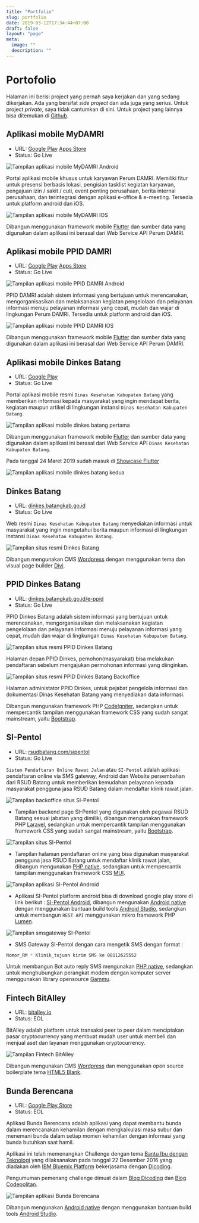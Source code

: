 ```yaml
---
title: "Portfolio"
slug: portfolio
date: 2019-03-12T17:34:44+07:00
draft: false
layout: "page"
meta:
  image: ""
  description: ""
---
```


# Portofolio

Halaman ini berisi project yang pernah saya kerjakan dan yang sedang dikerjakan.
Ada yang bersifat _side project_ dan ada juga yang serius. Untuk project _private_,
saya tidak cantumkan di sini. Untuk project yang lainnya bisa ditemukan di [Github](https://github.com/rifkyfu32).

## Aplikasi mobile MyDAMRI

- URL: [Google Play](https://play.google.com/store/apps/details?id=id.co.damri.presensi) [Apps Store](https://apps.apple.com/us/app/mydamri/id6443479164)
- Status: <span class="badge badge-success">Go Live</span>

![Tampilan aplikasi mobile MyDAMRI Android](/img/porto/mydamri.png)

Portal aplikasi mobile khusus untuk karyawan Perum DAMRI. Memiliki fitur untuk presensi berbasis lokasi, pengisian tasklist kegiatan karyawan, pengajuan izin / sakit / cuti, event penting perusahaan, berita internal perusahaan, dan terintegrasi dengan aplikasi e-office & e-meeting. Tersedia untuk platform android dan iOS.

![Tampilan aplikasi mobile MyDAMRI IOS](/img/porto/mydamriios.png)

Dibangun menggunakan framework mobile [Flutter](https://flutter.dev/) dan sumber data yang digunakan dalam aplikasi ini berasal dari Web Service API Perum DAMRI.

## Aplikasi mobile PPID DAMRI

- URL: [Google Play](https://play.google.com/store/apps/details?id=id.co.damri.ppid) [Apps Store](https://apps.apple.com/id/app/ppid-damri/id1660004558)
- Status: <span class="badge badge-success">Go Live</span>

![Tampilan aplikasi mobile PPID DAMRI Android](/img/porto/ppiddamri.png)

PPID DAMRI adalah sistem informasi yang bertujuan untuk merencanakan, mengorganisasikan dan melaksanakan kegiatan pengelolaan dan pelayanan informasi menuju pelayanan informasi yang cepat, mudah dan wajar di lingkungan Perum DAMRI. Tersedia untuk platform android dan iOS.

![Tampilan aplikasi mobile PPID DAMRI IOS](/img/porto/ppiddamriios.png)

Dibangun menggunakan framework mobile [Flutter](https://flutter.dev/) dan sumber data yang digunakan dalam aplikasi ini berasal dari Web Service API Perum DAMRI.

## Aplikasi mobile Dinkes Batang

- URL: [Google Play](https://play.google.com/store/apps/details?id=io.github.rifkyfu32.dinkes)
- Status: <span class="badge badge-success">Go Live</span>

Portal aplikasi mobile resmi `Dinas Kesehatan Kabupaten Batang` yang memberikan informasi kepada masyarakat yang ingin mendapat berita, kegiatan maupun artikel di lingkungan instansi `Dinas Kesehatan Kabupaten Batang`.

![Tampilan aplikasi mobile dinkes batang pertama](/img/porto/dinkes-apk-1.png)

Dibangun menggunakan framework mobile [Flutter](https://flutter.dev/) dan sumber data yang digunakan dalam aplikasi ini berasal dari Web Service API `Dinas Kesehatan Kabupaten Batang`.

Pada tanggal 24 Maret 2019 sudah masuk di [Showcase Flutter](https://itsallwidgets.com/flutter-app/dinkes-batang)

![Tampilan aplikasi mobile dinkes batang kedua](/img/porto/dinkes-apk-2.png)

## Dinkes Batang

- URL: [dinkes.batangkab.go.id](https://dinkes.batangkab.go.id/)
- Status: <span class="badge badge-success">Go Live</span>

Web resmi `Dinas Kesehatan Kabupaten Batang` menyediakan informasi
untuk masyarakat yang ingin mengetahui berita maupun informasi di lingkungan
instansi `Dinas Kesehatan Kabupaten Batang`.

![Tampilan situs resmi Dinkes Batang](/img/porto/dinkes.png)

Dibangun mengunakan CMS [Wordpress](https://wordpress.org) dengan menggunakan tema dan visual page builder [Divi](https://www.elegantthemes.com).

## PPID Dinkes Batang

- URL: [dinkes.batangkab.go.id/e-ppid](https://dinkes.batangkab.go.id/e-ppid)
- Status: <span class="badge badge-success">Go Live</span>

PPID Dinkes Batang adalah sistem informasi yang bertujuan untuk merencanakan,
mengorganisasikan dan melaksanakan kegiatan pengelolaan dan pelayanan informasi menuju pelayanan informasi yang cepat,
mudah dan wajar di lingkungan `Dinas Kesehatan Kabupaten Batang`.

![Tampilan situs resmi PPID Dinkes Batang](/img/porto/ppid-web.png)

Halaman depan PPID Dinkes, pemohon(masyarakat) bisa melakukan pendaftaran sebelum mengajukan permohonan informasi yang diinginkan.

![Tampilan situs resmi PPID Dinkes Batang Backoffice](/img/porto/ppid-backend.png)

Halaman administator PPID Dinkes, untuk pejabat pengelola informasi dan dokumentasi Dinas Kesehatan Batang yang menyediakan data informasi.

Dibangun mengunakan framework PHP [CodeIgniter](https://codeigniter.com), sedangkan untuk mempercantik tampilan menggunakan framework CSS yang sudah sangat mainstream, yaitu [Bootstrap](https://getbootstrap.com).

## SI-Pentol

- URL: [rsudbatang.com/sipentol](https://rsudbatang.com/sipentol)
- Status: <span class="badge badge-success">Go Live</span>

`Sistem Pendaftaran Online Rawat Jalan` atau `SI-Pentol` adalah aplikasi pendaftaran online via SMS gateway, Android dan Website persembahan dari RSUD Batang untuk memberikan kemudahan pelayanan kepada masyarakat pengguna jasa RSUD Batang dalam mendaftar klinik rawat jalan.

![Tampilan backoffice situs SI-Pentol](/img/porto/sipentol-backend.png)

- Tampilan backend page SI-Pentol yang digunakan oleh pegawai RSUD Batang sesuai jabatan yang dimiliki, dibangun mengunakan framework PHP [Laravel](https://laravel.com), sedangkan untuk mempercantik tampilan menggunakan framework CSS yang sudah sangat mainstream, yaitu [Bootstrap](https://getbootstrap.com).

![Tampilan situs SI-Pentol](/img/porto/sipentol-web.png)

- Tampilan halaman pendaftaran online yang bisa digunakan masyarakat pengguna jasa RSUD Batang untuk mendaftar klinik rawat jalan, dibangun mengunakan [PHP native](http://www.php.net/), sedangkan untuk mempercantik tampilan menggunakan framework CSS [MUI](https://www.muicss.com).

![Tampilan aplikasi SI-Pentol Android](/img/porto/sipentol-android.png)

- Aplikasi SI-Pentol platform android bisa di download google play store di link berikut : [SI-Pentol Android](https://play.google.com/store/apps/details?id=com.rifky.fuady.pendaftaranrawatjalan), dibangun mengunakan [Android native](https://developer.android.com/docs) dengan menggunakan bantuan build tools [Android Studio](https://developer.android.com/studio), sedangkan untuk membangun `REST API` menggunakan mikro framework PHP [Lumen](https://lumen.laravel.com).

![Tampilan smsgateway SI-Pentol](/img/porto/sms.png)

- SMS Gateway SI-Pentol dengan cara mengetik SMS dengan format :

```bash
Nomor_RM * Klinik_tujuan kirim SMS ke 08112625552
```

Untuk membangun Bot auto reply SMS mengunakan [PHP native](http://www.php.net/), sedangkan untuk menghubungkan perangkat modem dengan komputer server menggunakan library opensource [Gammu](https://wammu.eu/gammu).

## Fintech BitAlley

- URL: [bitalley.io](https://bitalley.io)
- Status: <span class="badge badge-secondary">EOL</span>

BitAlley adalah platform untuk transaksi peer to peer dalam menciptakan pasar cryptocurrency yang membuat mudah user untuk membeli dan menjual aset dan layanan menggunakan cryptocurrency.

![Tampilan Fintech BitAlley](/img/porto/bitalley.png)

Dibangun mengunakan CMS [Wordpress](https://wordpress.org) dan menggunakan open source boilerplate tema [HTML5 Blank](http://html5blank.com).

## Bunda Berencana

- URL: [Google Play Store](https://play.google.com/store/apps/details?id=com.rifky.bundaberencana)
- Status: <span class="badge badge-secondary">EOL</span>

Aplikasi Bunda Berencana adalah aplikasi yang dapat membantu bunda dalam merencanakan kehamilan dengan mengkalkulasi masa subur dan menemani bunda dalam setiap momen kehamilan dengan informasi yang bunda butuhkan saat hamil.

Aplikasi ini telah memenangkan Challenge dengan tema [Bantu Ibu dengan Teknologi](https://www.dicoding.com/challenges/125) yang dilaksanakan pada tanggal 22 Desember 2016 yang diadakan oleh [IBM Bluemix Platform](https://console.ng.bluemix.net/) bekerjasama dengan [Dicoding](https://blog.dicoding.com).

Pengumuman pemenang challenge dimuat dalam [Blog Dicoding](https://blog.dicoding.com/5-aplikasi-memenangkan-challenge-bantu-ibu-dengan-teknologi/) dan [Blog Codepolitan](https://www.codepolitan.com/5-aplikasi-memenangkan-challenge-bantu-ibu-dengan-teknologi).

![Tampilan aplikasi Bunda Berencana](/img/porto/bunda-berencana.png)

Dibangun mengunakan [Android native](https://developer.android.com/docs) dengan menggunakan bantuan build tools [Android Studio](https://developer.android.com/studio).
